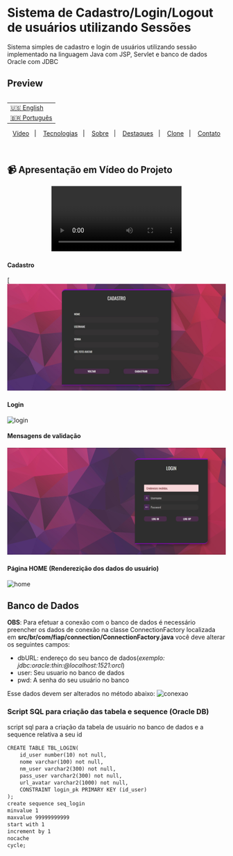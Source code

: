 # Sistema de Cadastro/Login/Logout de usuários utilizando Sessões
Sistema simples de cadastro e login de usuários utilizando sessão implementado na linguagem Java com JSP, Servlet e banco de dados Oracle com JDBC 

## Preview

<table align="right">
  <tr>
    <td>
      <a href="readme-en.md">🇺🇸 English</a>
    </td>
  </tr>
  <tr>
    <td>
      <a href="README.md">🇧🇷 Português</a>
    </td>
  </tr>
</table>


<br>
<p align="center">
  <a href="#-apresentação-em-vídeo-do-projeto">Vídeo</a>&nbsp;&nbsp;&nbsp;|&nbsp;&nbsp;&nbsp;
  <a href="#-tecnologias-utilizadas">Tecnologias</a>&nbsp;&nbsp;&nbsp;|&nbsp;&nbsp;&nbsp;
  <a href="#-sobre">Sobre</a>&nbsp;&nbsp;&nbsp;|&nbsp;&nbsp;&nbsp;
  <a href="#-alguns-destaques">Destaques</a>&nbsp;&nbsp;&nbsp;|&nbsp;&nbsp;&nbsp;
  <a href="#-clonando-o-projeto">Clone</a>&nbsp;&nbsp;&nbsp;|&nbsp;&nbsp;&nbsp;
  <a href="#-contato-dos-contribuintes">Contato</a>
</p>
<br>








## 📹 Apresentação em Vídeo do Projeto
<div align="center">
  <video src="[/github.com/telsergio/-Projeto-do-Login-Logout-by-Cookie-em-Servle/blob/main/Projeto%20do%20Login%20Logout%20by%20Cookie%20em%20Servlet2.mp4](https://github.com/telsergio/-Projeto-do-Login-Logout-by-Cookie-em-Servle/blob/main/Projeto%20do%20Login%20Logout%20by%20Cookie%20em%20Servlet2.mp4)">
</div>



#### Cadastro
[![cadastro](https://github.com/telsergio/-Projeto-do-Login-Logout-by-Cookie-em-Servle/blob/main/cadastro.jpg)

#### Login
![login](https://github.com/telsergio/login-logout-jsp/raw/master/print/tela-login.png)


#### Mensagens de validação
[![validacao-login](https://github.com/XxJoaoQueirozxX/login-logout-jsp/raw/master/print/tela-login-validacao.png)](https://github.com/telsergio/-Projeto-do-Login-Logout-by-Cookie-em-Servle/blob/main/tela-login-validacao.png)

#### Página HOME (Renderezição dos dados do usuário)
![home](https://github.com/telsergio/login-logout-jsp/raw/master/print/home.png)



## Banco de Dados
**OBS**: Para efetuar a conexão com o banco de dados é necessário preencher os dados de conexão na classe ConnectionFactory localizada em **src/br/com/fiap/connection/ConnectionFactory.java**
você deve alterar os seguintes campos:
- dbURL: endereço do seu banco de dados(_exemplo: jdbc:oracle:thin:@localhost:1521:orcl_)
- user: Seu usuario no banco de dados
- pwd: A senha do seu usuário no banco 

Esse dados devem ser alterados no método abaixo:
![conexao](https://github.com/telsergio/login-logout-jsp/raw/master/print/conexao.png)

### Script SQL para criação das tabela e sequence (Oracle DB)
script sql para a criação da tabela de usuário no banco de dados e a sequence relativa a seu id

    CREATE TABLE TBL_LOGIN(
        id_user number(10) not null,
        nome varchar(100) not null,
        nm_user varchar2(300) not null,
        pass_user varchar2(300) not null,
        url_avatar varchar2(1000) not null,
        CONSTRAINT login_pk PRIMARY KEY (id_user)
    );
    create sequence seq_login
    minvalue 1
    maxvalue 99999999999
    start with 1
    increment by 1
    nocache
    cycle;
